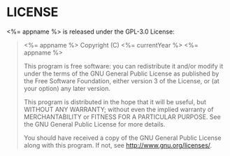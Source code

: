 LICENSE
=======

<%= appname %> is released under the GPL-3.0 License:

> <%= appname %>
> Copyright (C) <%= currentYear %> <%= appname %>
>
> This program is free software: you can redistribute it and/or modify it under
> the terms of the GNU General Public License as published by the Free Software
> Foundation, either version 3 of the License, or (at your option) any later
> version.
>
> This program is distributed in the hope that it will be useful, but WITHOUT
> ANY WARRANTY; without even the implied warranty of MERCHANTABILITY or FITNESS
> FOR A PARTICULAR PURPOSE.  See the GNU General Public License for more
> details.
>
> You should have received a copy of the GNU General Public License along with
> this program.  If not, see <http://www.gnu.org/licenses/>.
